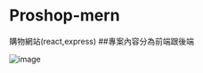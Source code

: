 # Proshop-mern
購物網站(react,express)
##專案內容分為前端跟後端

![image](https://user-images.githubusercontent.com/44516782/115414614-c4424100-a228-11eb-9b6c-20b0e5f8f222.png)
